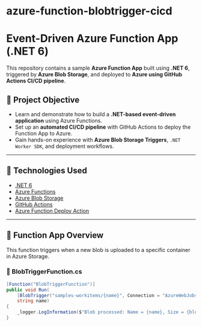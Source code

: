 # azure-function-blobtrigger-cicd

# Event-Driven Azure Function App (.NET 6)

This repository contains a sample **Azure Function App** built using **.NET 6**, triggered by **Azure Blob Storage**, and deployed to **Azure using GitHub Actions CI/CD pipeline**.

## 📌 Project Objective

- Learn and demonstrate how to build a **.NET-based event-driven application** using Azure Functions.
- Set up an **automated CI/CD pipeline** with GitHub Actions to deploy the Function App to Azure.
- Gain hands-on experience with **Azure Blob Storage Triggers**, `.NET Worker SDK`, and deployment workflows.

---

## 🚀 Technologies Used

- [.NET 6](https://dotnet.microsoft.com/en-us/)
- [Azure Functions](https://learn.microsoft.com/en-us/azure/azure-functions/)
- [Azure Blob Storage](https://learn.microsoft.com/en-us/azure/storage/blobs/)
- [GitHub Actions](https://docs.github.com/en/actions)
- [Azure Function Deploy Action](https://github.com/Azure/functions-action)

---

## 📂 Function App Overview

This function triggers when a new blob is uploaded to a specific container in Azure Storage.

### 🔧 BlobTriggerFunction.cs

```csharp
[Function("BlobTriggerFunction")]
public void Run(
    [BlobTrigger("samples-workitems/{name}", Connection = "AzureWebJobsStorage")] Stream blobStream,
    string name)
{
    _logger.LogInformation($"Blob processed: Name = {name}, Size = {blobStream.Length} Bytes");
}
